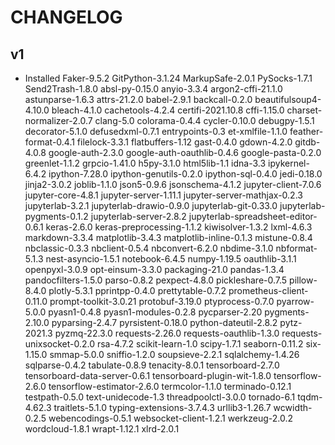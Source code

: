 # CHANGELOG

## v1

- Installed Faker-9.5.2 GitPython-3.1.24 MarkupSafe-2.0.1 PySocks-1.7.1 Send2Trash-1.8.0 absl-py-0.15.0 anyio-3.3.4 argon2-cffi-21.1.0 astunparse-1.6.3 attrs-21.2.0 babel-2.9.1 backcall-0.2.0 beautifulsoup4-4.10.0 bleach-4.1.0 cachetools-4.2.4 certifi-2021.10.8 cffi-1.15.0 charset-normalizer-2.0.7 clang-5.0 colorama-0.4.4 cycler-0.10.0 debugpy-1.5.1 decorator-5.1.0 defusedxml-0.7.1 entrypoints-0.3 et-xmlfile-1.1.0 feather-format-0.4.1 filelock-3.3.1 flatbuffers-1.12 gast-0.4.0 gdown-4.2.0 gitdb-4.0.8 google-auth-2.3.0 google-auth-oauthlib-0.4.6 google-pasta-0.2.0 greenlet-1.1.2 grpcio-1.41.0 h5py-3.1.0 html5lib-1.1 idna-3.3 ipykernel-6.4.2 ipython-7.28.0 ipython-genutils-0.2.0 ipython-sql-0.4.0 jedi-0.18.0 jinja2-3.0.2 joblib-1.1.0 json5-0.9.6 jsonschema-4.1.2 jupyter-client-7.0.6 jupyter-core-4.8.1 jupyter-server-1.11.1 jupyter-server-mathjax-0.2.3 jupyterlab-3.2.1 jupyterlab-drawio-0.9.0 jupyterlab-git-0.33.0 jupyterlab-pygments-0.1.2 jupyterlab-server-2.8.2 jupyterlab-spreadsheet-editor-0.6.1 keras-2.6.0 keras-preprocessing-1.1.2 kiwisolver-1.3.2 lxml-4.6.3 markdown-3.3.4 matplotlib-3.4.3 matplotlib-inline-0.1.3 mistune-0.8.4 nbclassic-0.3.3 nbclient-0.5.4 nbconvert-6.2.0 nbdime-3.1.0 nbformat-5.1.3 nest-asyncio-1.5.1 notebook-6.4.5 numpy-1.19.5 oauthlib-3.1.1 openpyxl-3.0.9 opt-einsum-3.3.0 packaging-21.0 pandas-1.3.4 pandocfilters-1.5.0 parso-0.8.2 pexpect-4.8.0 pickleshare-0.7.5 pillow-8.4.0 plotly-5.3.1 pprintpp-0.4.0 prettytable-0.7.2 prometheus-client-0.11.0 prompt-toolkit-3.0.21 protobuf-3.19.0 ptyprocess-0.7.0 pyarrow-5.0.0 pyasn1-0.4.8 pyasn1-modules-0.2.8 pycparser-2.20 pygments-2.10.0 pyparsing-2.4.7 pyrsistent-0.18.0 python-dateutil-2.8.2 pytz-2021.3 pyzmq-22.3.0 requests-2.26.0 requests-oauthlib-1.3.0 requests-unixsocket-0.2.0 rsa-4.7.2 scikit-learn-1.0 scipy-1.7.1 seaborn-0.11.2 six-1.15.0 smmap-5.0.0 sniffio-1.2.0 soupsieve-2.2.1 sqlalchemy-1.4.26 sqlparse-0.4.2 tabulate-0.8.9 tenacity-8.0.1 tensorboard-2.7.0 tensorboard-data-server-0.6.1 tensorboard-plugin-wit-1.8.0 tensorflow-2.6.0 tensorflow-estimator-2.6.0 termcolor-1.1.0 terminado-0.12.1 testpath-0.5.0 text-unidecode-1.3 threadpoolctl-3.0.0 tornado-6.1 tqdm-4.62.3 traitlets-5.1.0 typing-extensions-3.7.4.3 urllib3-1.26.7 wcwidth-0.2.5 webencodings-0.5.1 websocket-client-1.2.1 werkzeug-2.0.2 wordcloud-1.8.1 wrapt-1.12.1 xlrd-2.0.1